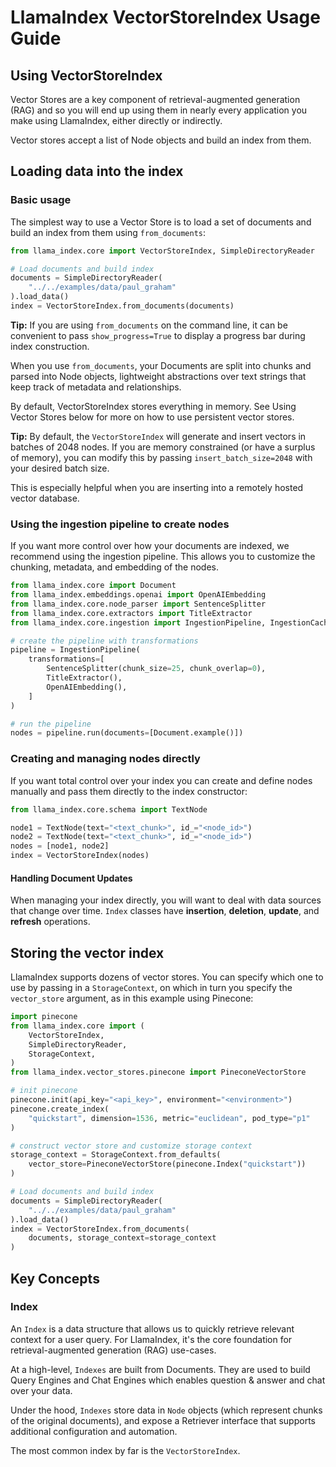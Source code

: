 # LlamaIndex VectorStoreIndex Usage Guide

## Using VectorStoreIndex

Vector Stores are a key component of retrieval-augmented generation (RAG) and so you will end up using them in nearly every application you make using LlamaIndex, either directly or indirectly.

Vector stores accept a list of Node objects and build an index from them.

## Loading data into the index

### Basic usage

The simplest way to use a Vector Store is to load a set of documents and build an index from them using `from_documents`:

```python
from llama_index.core import VectorStoreIndex, SimpleDirectoryReader

# Load documents and build index
documents = SimpleDirectoryReader(
    "../../examples/data/paul_graham"
).load_data()
index = VectorStoreIndex.from_documents(documents)
```

**Tip:** If you are using `from_documents` on the command line, it can be convenient to pass `show_progress=True` to display a progress bar during index construction.

When you use `from_documents`, your Documents are split into chunks and parsed into Node objects, lightweight abstractions over text strings that keep track of metadata and relationships.

By default, VectorStoreIndex stores everything in memory. See Using Vector Stores below for more on how to use persistent vector stores.

**Tip:** By default, the `VectorStoreIndex` will generate and insert vectors in batches of 2048 nodes. If you are memory constrained (or have a surplus of memory), you can modify this by passing `insert_batch_size=2048` with your desired batch size.

This is especially helpful when you are inserting into a remotely hosted vector database.

### Using the ingestion pipeline to create nodes

If you want more control over how your documents are indexed, we recommend using the ingestion pipeline. This allows you to customize the chunking, metadata, and embedding of the nodes.

```python
from llama_index.core import Document
from llama_index.embeddings.openai import OpenAIEmbedding
from llama_index.core.node_parser import SentenceSplitter
from llama_index.core.extractors import TitleExtractor
from llama_index.core.ingestion import IngestionPipeline, IngestionCache

# create the pipeline with transformations
pipeline = IngestionPipeline(
    transformations=[
        SentenceSplitter(chunk_size=25, chunk_overlap=0),
        TitleExtractor(),
        OpenAIEmbedding(),
    ]
)

# run the pipeline
nodes = pipeline.run(documents=[Document.example()])
```

### Creating and managing nodes directly

If you want total control over your index you can create and define nodes manually and pass them directly to the index constructor:

```python
from llama_index.core.schema import TextNode

node1 = TextNode(text="<text_chunk>", id_="<node_id>")
node2 = TextNode(text="<text_chunk>", id_="<node_id>")
nodes = [node1, node2]
index = VectorStoreIndex(nodes)
```

#### Handling Document Updates

When managing your index directly, you will want to deal with data sources that change over time. `Index` classes have **insertion**, **deletion**, **update**, and **refresh** operations.

## Storing the vector index

LlamaIndex supports dozens of vector stores. You can specify which one to use by passing in a `StorageContext`, on which in turn you specify the `vector_store` argument, as in this example using Pinecone:

```python
import pinecone
from llama_index.core import (
    VectorStoreIndex,
    SimpleDirectoryReader,
    StorageContext,
)
from llama_index.vector_stores.pinecone import PineconeVectorStore

# init pinecone
pinecone.init(api_key="<api_key>", environment="<environment>")
pinecone.create_index(
    "quickstart", dimension=1536, metric="euclidean", pod_type="p1"
)

# construct vector store and customize storage context
storage_context = StorageContext.from_defaults(
    vector_store=PineconeVectorStore(pinecone.Index("quickstart"))
)

# Load documents and build index
documents = SimpleDirectoryReader(
    "../../examples/data/paul_graham"
).load_data()
index = VectorStoreIndex.from_documents(
    documents, storage_context=storage_context
)
```

## Key Concepts

### Index
An `Index` is a data structure that allows us to quickly retrieve relevant context for a user query. For LlamaIndex, it's the core foundation for retrieval-augmented generation (RAG) use-cases.

At a high-level, `Indexes` are built from Documents. They are used to build Query Engines and Chat Engines which enables question & answer and chat over your data.

Under the hood, `Indexes` store data in `Node` objects (which represent chunks of the original documents), and expose a Retriever interface that supports additional configuration and automation.

The most common index by far is the `VectorStoreIndex`.